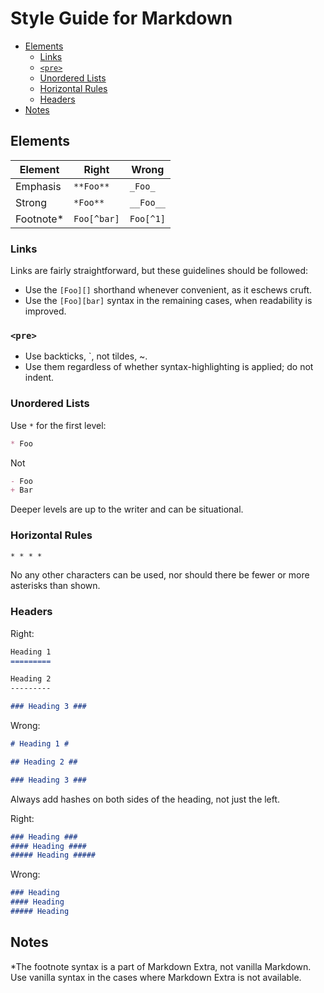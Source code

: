 Style Guide for Markdown
========================

* [Elements][]
    - [Links][]
    - [`<pre>`][pre]
    - [Unordered Lists][ul]
    - [Horizontal Rules][hr]
    - [Headers][]
* [Notes][]


[elements]: https://github.com/ndarville/style/tree/master/markdown#elements
[links]: https://github.com/ndarville/style/tree/master/markdown#links
[pre]: https://github.com/ndarville/style/tree/master/markdown#pre
[ul]: https://github.com/ndarville/style/tree/master/markdown#unordered-lists
[hr]: https://github.com/ndarville/style/tree/master/markdown#horizontal-rules
[headers]: https://github.com/ndarville/style/tree/master/markdown#headers
[notes]: https://github.com/ndarville/style/tree/master/markdown#notes


Elements
--------

Element   | Right       | Wrong
----------|-------------|----------
Emphasis  | `**Foo**`   | `_Foo_`
Strong    | `*Foo**`    | `__Foo__`
Footnote* | `Foo[^bar]` | `Foo[^1]`

### Links ###

Links are fairly straightforward, but these guidelines should be followed:

* Use the `[Foo][]` shorthand whenever convenient, as it eschews cruft.
* Use the `[Foo][bar]` syntax in the remaining cases, when readability is improved.

### `<pre>` ###

* Use backticks, `, not tildes, ~.
* Use them regardless of whether syntax-highlighting is applied; do not indent.

### Unordered Lists  ###

Use `*` for the first level:

```md
* Foo
```

Not

```md
- Foo
+ Bar
```

Deeper levels are up to the writer and can be situational.

### Horizontal Rules ###

```md
* * * *
```

No any other characters can be used, nor should there be fewer or more asterisks than shown.

### Headers ###

Right:

```md
Heading 1
=========

Heading 2
---------

### Heading 3 ###
```

Wrong:

```md
# Heading 1 #

## Heading 2 ##

### Heading 3 ###
```

Always add hashes on both sides of the heading, not just the left.

Right:

```md
### Heading ###
#### Heading ####
##### Heading #####
```

Wrong:

```md
### Heading
#### Heading
##### Heading
```

Notes
-----
*The footnote syntax is a part of Markdown Extra, not vanilla Markdown. Use vanilla syntax in the cases where Markdown Extra is not available.
